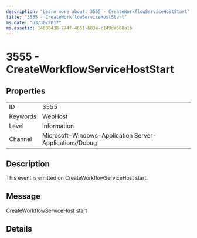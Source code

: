 ```yaml
---
description: "Learn more about: 3555 - CreateWorkflowServiceHostStart"
title: "3555 - CreateWorkflowServiceHostStart"
ms.date: "03/30/2017"
ms.assetid: 14038438-774f-4651-b83e-c149da688a1b
---
```

# 3555 - CreateWorkflowServiceHostStart

## Properties  
  
|||  
|-|-|  
|ID|3555|  
|Keywords|WebHost|  
|Level|Information|  
|Channel|Microsoft-Windows-Application Server-Applications/Debug|  
  
## Description  

 This event is emitted on CreateWorkflowServiceHost start.  
  
## Message  

 CreateWorkflowServiceHost start  
  
## Details
